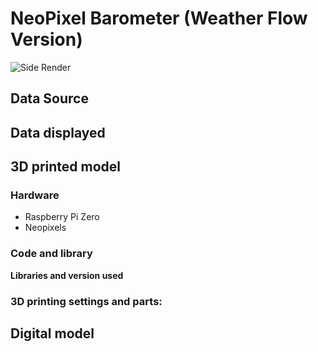 # NeoPixel Barometer (Weather Flow Version)

![Side Render](data/img/Render_FrontNoiseDial.jpg)


## Data Source

## Data displayed

## 3D printed model

### Hardware

- Raspberry Pi Zero
- Neopixels

### Code and library

**Libraries and version used**

### 3D printing settings and parts:

## Digital model
